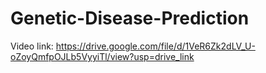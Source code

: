 # Genetic-Disease-Prediction

Video link: https://drive.google.com/file/d/1VeR6Zk2dLV_U-oZoyQmfpOJLb5VyyiTl/view?usp=drive_link
